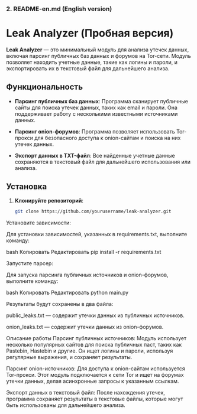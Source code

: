 ### **2. README-en.md (English version)**
# Leak Analyzer (Пробная версия)

**Leak Analyzer** — это минимальный модуль для анализа утечек данных, включая парсинг публичных баз данных и форумов на Tor-сети. Модуль позволяет находить учетные данные, такие как логины и пароли, и экспортировать их в текстовый файл для дальнейшего анализа.

## Функциональность

- **Парсинг публичных баз данных**: Программа сканирует публичные сайты для поиска утечек данных, таких как email и пароли. Она поддерживает работу с несколькими известными источниками данных.

- **Парсинг onion-форумов**: Программа позволяет использовать Tor-прокси для безопасного доступа к onion-сайтам и поиска на них утечек данных.

- **Экспорт данных в TXT-файл**: Все найденные учетные данные сохраняются в текстовый файл для дальнейшего использования или анализа.

## Установка

1. **Клонируйте репозиторий**:

   ```bash
   git clone https://github.com/yourusername/leak-analyzer.git

Установите зависимости:

Для установки зависимостей, указанных в requirements.txt, выполните команду:

bash
Копировать
Редактировать
pip install -r requirements.txt

Запустите парсер:

Для запуска парсинга публичных источников и onion-форумов, выполните команду:

bash
Копировать
Редактировать
python main.py

Результаты будут сохранены в два файла:

public_leaks.txt — содержит утечки данных из публичных источников.

onion_leaks.txt — содержит утечки данных из onion-форумов.

Описание работы
Парсинг публичных источников: Модуль использует несколько популярных сайтов для поиска публичных паст, таких как Pastebin, Hastebin и другие. Он ищет логины и пароли, используя регулярные выражения, и сохраняет результаты.

Парсинг onion-источников: Для доступа к onion-сайтам используется Tor-прокси. Этот модуль подключается к сети Tor и ищет на форумах утечки данных, делая асинхронные запросы к указанным ссылкам.

Экспорт данных в текстовый файл: После нахождения утечек, программа сохраняет результаты в текстовые файлы, которые могут быть использованы для дальнейшего анализа.